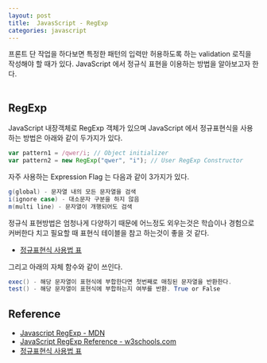 ```yaml
---
layout: post
title:  JavasScript - RegExp
categories: javascript
---
```


프론트 단 작업을 하다보면 특정한 패턴의 입력만 허용하도록 하는 validation 로직을 작성해야 할 때가 있다. JavaScript 에서 정규식 표현을 이용하는 방법을 알아보고자 한다. <br><br>

<h2>RegExp</h2>
JavaScript 내장객체로 RegExp 객체가 있으며 JavaScript 에서 정규표현식을 사용하는 방법은 아래와 같이 두가지가 있다. 

```javascript
var pattern1 = /qwer/i; // Object initializer
var pattern2 = new RegExp("qwer", "i"); // User RegExp Constructor 
```

자주 사용하는 Expression Flag 는 다음과 같이 3가지가 있다.

```java
g(global) - 문자열 내의 모든 문자열을 검색
i(ignore case) - 대소문자 구분을 하지 않음
m(multi line) - 문자열이 개행되어도 검색
```

정규식 표현방법은 엄청나게 다양하기 때문에 어느정도 외우는것은 학습이나 경험으로 커버한다 치고 필요할 때 표현식 테이블을 참고 하는것이 좋을 것 같다. <br>

- [정규표현식 사용법 표](http://www.nextree.co.kr/p4327/)

그리고 아래의 자체 함수와 같이 쓰인다.

```java
exec() - 해당 문자열이 표현식에 부합한다면 첫번째로 매칭된 문자열을 반환한다.
test() - 해당 문자열이 표현식에 부합하는지 여부를 반환. True or False
```



<h2>Reference</h2>

- [Javascript RegExp - MDN](https://developer.mozilla.org/en-US/docs/Web/JavaScript/Reference/Global_Objects/RegExp)
- [JavaScript RegExp Reference - w3schools.com](http://www.w3schools.com/jsref/jsref_obj_regexp.asp)
- [정규표현식 사용법 표](http://www.nextree.co.kr/p4327/)
